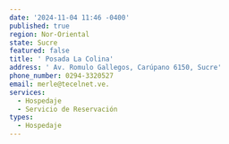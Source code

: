 ```yaml
---
date: '2024-11-04 11:46 -0400'
published: true
region: Nor-Oriental
state: Sucre
featured: false
title: ' Posada La Colina'
address: ' Av. Romulo Gallegos, Carúpano 6150, Sucre'
phone_number: 0294-3320527
email: merle@tecelnet.ve.
services:
  - Hospedaje
  - Servicio de Reservación
types:
  - Hospedaje
---
```

